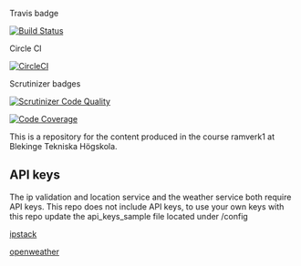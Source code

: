 Travis badge

[![Build Status](https://travis-ci.org/slistrom/bth-ram-redovisa.svg?branch=main)](https://travis-ci.org/slistrom/bth-ram-redovisa)

Circle CI

[![CircleCI](https://circleci.com/gh/slistrom/bth-ram-redovisa.svg?style=svg)](https://circleci.com/gh/slistrom/bth-ram-redovisa)

Scrutinizer badges

[![Scrutinizer Code Quality](https://scrutinizer-ci.com/g/slistrom/bth-ram-redovisa/badges/quality-score.png?b=main)](https://scrutinizer-ci.com/g/slistrom/bth-ram-redovisa/?branch=main)

[![Code Coverage](https://scrutinizer-ci.com/g/slistrom/bth-ram-redovisa/badges/coverage.png?b=main)](https://scrutinizer-ci.com/g/slistrom/bth-ram-redovisa/?branch=main)

This is a repository for the content produced in the course ramverk1 at Blekinge Tekniska Högskola.

## API keys

The ip validation and location service and the weather service both require API keys.
This repo does not include API keys, to use your own keys with this repo update the api_keys_sample file located under /config

[ipstack](https://ipstack.com/)

[openweather](https://openweathermap.org/)
